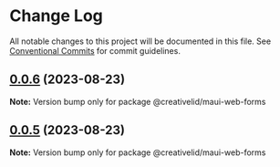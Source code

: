 # Change Log

All notable changes to this project will be documented in this file.
See [Conventional Commits](https://conventionalcommits.org) for commit guidelines.

## [0.0.6](https://github.com/Creative-Lid/lib-maui/compare/@creativelid/maui-web-forms@0.0.5...@creativelid/maui-web-forms@0.0.6) (2023-08-23)

**Note:** Version bump only for package @creativelid/maui-web-forms





## [0.0.5](https://github.com/Creative-Lid/lib-maui/compare/@creativelid/maui-web-forms@0.0.4...@creativelid/maui-web-forms@0.0.5) (2023-08-23)

**Note:** Version bump only for package @creativelid/maui-web-forms
